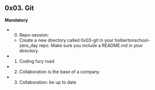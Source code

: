 ## 0x03. Git

**Mandatory**

- 0. Repo-session:
  - Create a new directory called 0x03-git in your holbertonschool-zero_day repo. Make sure you include a README.md in your directory.
- 1. Coding fury road
- 2. Collaboration is the base of a company
- 3. Collaboration: be up to date